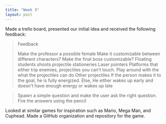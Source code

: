 ```yaml
---
title: "Week 3"
layout: post
---
```


Made a trello board, presented our initial idea and received the following feedback: 

> Feedback 
> 
> Make the professor a possible female 
> Make it customizable between different characters?
> Make the final boss customizable?
> Floating students shoots projectile stationeries
> Laser pointers
> Platforms that either trip enemies, projectiles you can’t touch. Play around with the what the projectiles can do
> Other projectiles 
> If the person makes it to the goal, he is fully energized. Else, He either wakes up early and doesn't have enough energy or wakes up late

> Spawn a simple question and make the user ask the right question.
> Fire the answers using the pencil

Looked at similar games for inspiration such as Mario, Mega Man, and Cuphead. Made a GitHub organization and repository for the game.
